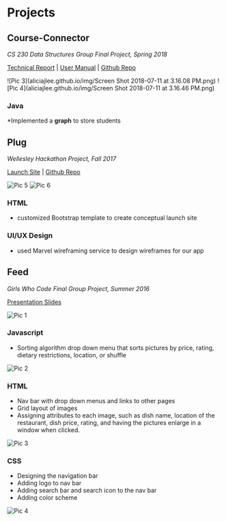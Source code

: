 # Projects


## Course-Connector
*CS 230 Data Structures Group Final Project, Spring 2018*

[Technical Report](https://docs.google.com/document/d/1XSgJt3cxsU9k58Zlc0zwFKJOaNhW3H4EuJUmnofWGMg/edit) |
[User Manual](https://docs.google.com/document/d/10Vn2KCdLEr9AOBM4kcwZwQS7zYHJWkHHsxLlp-CN7sU/edit?usp=sharing) |
[Github Repo](https://github.com/aliciajlee/CourseConnector)

![Pic 3](aliciajlee.github.io/img/Screen Shot 2018-07-11 at 3.16.08 PM.png)
![Pic 4](aliciajlee.github.io/img/Screen Shot 2018-07-11 at 3.16.46 PM.png)

### Java
*Implemented a **graph** to store students



## Plug
*Wellesley Hackathon Project, Fall 2017*

[Launch Site](https://aliciajlee.github.io/Plug/) |
[Github Repo](https://github.com/aliciajlee/Plug)

![Pic 5](aliciajlee.github.io/img/plug1.png)
![Pic 6](aliciajlee.github.io/img/plug2.png)

### HTML
* customized Bootstrap template to create conceptual launch site

### UI/UX Design
* used Marvel wireframing service to design wireframes for our app


## Feed
*Girls Who Code Final Group Project, Summer 2016*

[Presentation Slides](https://docs.google.com/presentation/d/14OPGsB98vPvlWRRXpHc82Rqpk7fnCCp_prPhfxGCalE/edit?usp=sharing)

![Pic 1](aliciajlee.github.io/img/home.png)

### Javascript
* Sorting algorithm drop down menu that sorts pictures by price, rating, dietary restrictions, location, or shuffle

![Pic 2](aliciajlee.github.io/img/sort.png)

### HTML 
* Nav bar with drop down menus and links to other pages
* Grid layout of images 
* Assigning attributes to each image, such as dish name, location of the restaurant, dish price, rating, and having the pictures enlarge in a window when clicked.

![Pic 3](aliciajlee.github.io/img/upload.png)

### CSS
* Designing the navigation bar
* Adding logo to nav bar 
* Adding search bar and search icon to the nav bar
* Adding color scheme 

![Pic 4](aliciajlee.github.io/img/login.png)

